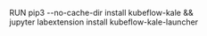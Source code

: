 RUN pip3 --no-cache-dir install kubeflow-kale && \
    jupyter labextension install kubeflow-kale-launcher